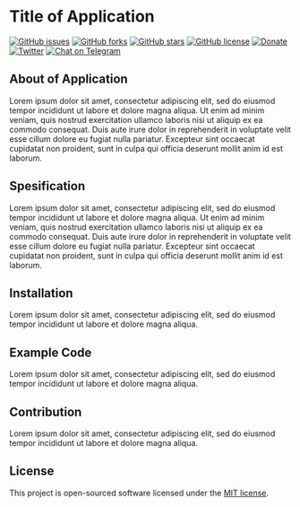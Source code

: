 # Title of Application

[![GitHub issues](https://img.shields.io/github/issues/awanz/php-mysqli-base)](https://github.com/awanz/php-mysqli-base/issues)
[![GitHub forks](https://img.shields.io/github/forks/awanz/php-mysqli-base)](https://github.com/awanz/php-mysqli-base/network)
[![GitHub stars](https://img.shields.io/github/stars/awanz/php-mysqli-base)](https://github.com/awanz/php-mysqli-base/stargazers)
[![GitHub license](https://img.shields.io/github/license/awanz/php-mysqli-base)](https://github.com/awanz/php-mysqli-base)
[![Donate](https://img.shields.io/badge/donate-paypal-blue.svg)](https://www.paypal.me/awanjh)
[![Twitter](https://img.shields.io/twitter/url?style=social)](https://twitter.com/)
[![Chat on Telegram](https://img.shields.io/badge/Chat%20on-Telegram-brightgreen.svg)](https://t.me/awangram)  

## About of Application

Lorem ipsum dolor sit amet, consectetur adipiscing elit, sed do eiusmod tempor incididunt ut labore et dolore magna aliqua. Ut enim ad minim veniam, quis nostrud exercitation ullamco laboris nisi ut aliquip ex ea commodo consequat. Duis aute irure dolor in reprehenderit in voluptate velit esse cillum dolore eu fugiat nulla pariatur. Excepteur sint occaecat cupidatat non proident, sunt in culpa qui officia deserunt mollit anim id est laborum.

## Spesification

Lorem ipsum dolor sit amet, consectetur adipiscing elit, sed do eiusmod tempor incididunt ut labore et dolore magna aliqua. Ut enim ad minim veniam, quis nostrud exercitation ullamco laboris nisi ut aliquip ex ea commodo consequat. Duis aute irure dolor in reprehenderit in voluptate velit esse cillum dolore eu fugiat nulla pariatur. Excepteur sint occaecat cupidatat non proident, sunt in culpa qui officia deserunt mollit anim id est laborum.

## Installation

Lorem ipsum dolor sit amet, consectetur adipiscing elit, sed do eiusmod tempor incididunt ut labore et dolore magna aliqua. 

## Example Code

Lorem ipsum dolor sit amet, consectetur adipiscing elit, sed do eiusmod tempor incididunt ut labore et dolore magna aliqua. 

## Contribution

Lorem ipsum dolor sit amet, consectetur adipiscing elit, sed do eiusmod tempor incididunt ut labore et dolore magna aliqua. 

## License

This project is open-sourced software licensed under the [MIT license](https://opensource.org/licenses/MIT).